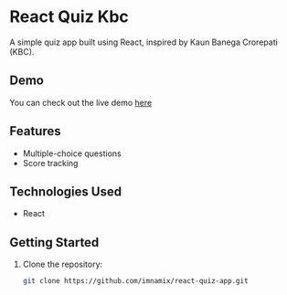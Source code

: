 # React Quiz Kbc

A simple quiz app built using React, inspired by Kaun Banega Crorepati (KBC).

## Demo

You can check out the live demo [here](kon-banega-crorepati-lite.netlify.com)

## Features

- Multiple-choice questions
- Score tracking

## Technologies Used

- React

## Getting Started

1. Clone the repository:

   ```bash
   git clone https://github.com/imnamix/react-quiz-app.git

